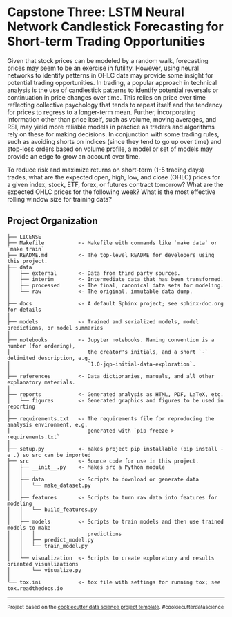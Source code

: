 Capstone Three: LSTM Neural Network Candlestick Forecasting for Short-term Trading Opportunities
==============================

Given that stock prices can be modeled by a random walk, forecasting prices may seem to be an exercise in futility. However, using neural networks to identify patterns in OHLC data may provide some insight for potential trading opportunities. In trading, a popular approach in technical analysis is the use of candlestick patterns to identify potential reversals or continuation in price changes over time. This relies on price over time reflecting collective psychology that tends to repeat itself and the tendency for prices to regress to a longer-term mean. Further, incorporating information other than price itself, such as volume, moving averages, and RSI, may yield more reliable models in practice as traders and algorithms rely on these for making decisions. In conjunction with some trading rules, such as avoiding shorts on indices (since they tend to go up over time) and stop-loss orders based on volume profile, a model or set of models may provide an edge to grow an account over time. 

To reduce risk and maximize returns on short-term (1-5 trading days) trades, what are the expected open, high, low, and close (OHLC) prices for a given index, stock, ETF, forex, or futures contract tomorrow? What are the expected OHLC prices for the following week? What is the most effective rolling window size for training data?

Project Organization
------------

    ├── LICENSE
    ├── Makefile           <- Makefile with commands like `make data` or `make train`
    ├── README.md          <- The top-level README for developers using this project.
    ├── data
    │   ├── external       <- Data from third party sources.
    │   ├── interim        <- Intermediate data that has been transformed.
    │   ├── processed      <- The final, canonical data sets for modeling.
    │   └── raw            <- The original, immutable data dump.
    │
    ├── docs               <- A default Sphinx project; see sphinx-doc.org for details
    │
    ├── models             <- Trained and serialized models, model predictions, or model summaries
    │
    ├── notebooks          <- Jupyter notebooks. Naming convention is a number (for ordering),
    │                         the creator's initials, and a short `-` delimited description, e.g.
    │                         `1.0-jqp-initial-data-exploration`.
    │
    ├── references         <- Data dictionaries, manuals, and all other explanatory materials.
    │
    ├── reports            <- Generated analysis as HTML, PDF, LaTeX, etc.
    │   └── figures        <- Generated graphics and figures to be used in reporting
    │
    ├── requirements.txt   <- The requirements file for reproducing the analysis environment, e.g.
    │                         generated with `pip freeze > requirements.txt`
    │
    ├── setup.py           <- makes project pip installable (pip install -e .) so src can be imported
    ├── src                <- Source code for use in this project.
    │   ├── __init__.py    <- Makes src a Python module
    │   │
    │   ├── data           <- Scripts to download or generate data
    │   │   └── make_dataset.py
    │   │
    │   ├── features       <- Scripts to turn raw data into features for modeling
    │   │   └── build_features.py
    │   │
    │   ├── models         <- Scripts to train models and then use trained models to make
    │   │   │                 predictions
    │   │   ├── predict_model.py
    │   │   └── train_model.py
    │   │
    │   └── visualization  <- Scripts to create exploratory and results oriented visualizations
    │       └── visualize.py
    │
    └── tox.ini            <- tox file with settings for running tox; see tox.readthedocs.io


--------

<p><small>Project based on the <a target="_blank" href="https://drivendata.github.io/cookiecutter-data-science/">cookiecutter data science project template</a>. #cookiecutterdatascience</small></p>
